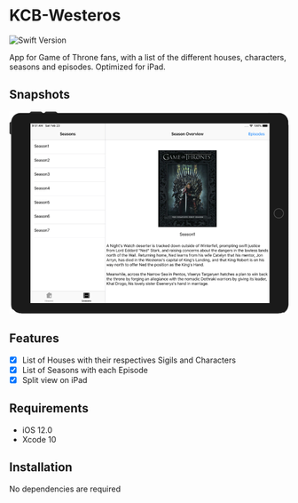 # KCB-Westeros

![Swift Version](https://img.shields.io/badge/swift-4.2-orange.svg)

App for Game of Throne fans, with a list of the different houses, characters, seasons and episodes. Optimized for iPad.

## Snapshots

![Snapshot](https://github.com/cocoataster/Images/blob/master/westerosSnap.png)

## Features

- [x] List of Houses with their respectives Sigils and Characters
- [x] List of Seasons with each Episode
- [x] Split view on iPad

## Requirements

- iOS 12.0
- Xcode 10

## Installation

No dependencies are required
